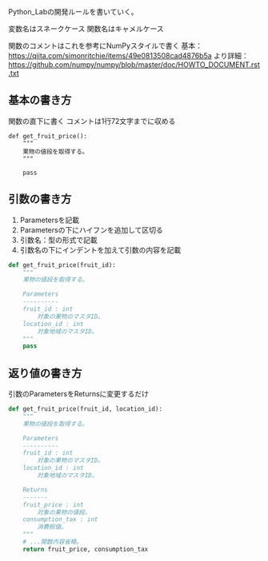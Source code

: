 Python_Labの開発ルールを書いていく。

変数名はスネークケース
関数名はキャメルケース

関数のコメントはこれを参考にNumPyスタイルで書く
基本：https://qiita.com/simonritchie/items/49e0813508cad4876b5a
より詳細：https://github.com/numpy/numpy/blob/master/doc/HOWTO_DOCUMENT.rst.txt

## 基本の書き方

関数の直下に書く
コメントは1行72文字までに収める
```
def get_fruit_price():
    """
    果物の値段を取得する。
    """

    pass
```

## 引数の書き方

1. Parametersを記載
2. Parametersの下にハイフンを追加して区切る
3. 引数名：型の形式で記載
4. 引数名の下にインデントを加えて引数の内容を記載

```python
def get_fruit_price(fruit_id):
    """
    果物の値段を取得する。

    Parameters
    ----------
    fruit_id : int
        対象の果物のマスタID。
    location_id : int
        対象地域のマスタID。
    """
    pass
```

## 返り値の書き方

引数のParametersをReturnsに変更するだけ

```python
def get_fruit_price(fruit_id, location_id):
    """
    果物の値段を取得する。

    Parameters
    ----------
    fruit_id : int
        対象の果物のマスタID。
    location_id : int
        対象地域のマスタID。

    Returns
    -------
    fruit_price : int
        対象の果物の値段。
    consumption_tax : int
        消費税値。
    """
    # ...関数内容省略。
    return fruit_price, consumption_tax
```


